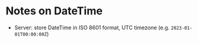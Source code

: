 # Notes on DateTime

- Server: store DateTime in ISO 8601 format, UTC timezone (e.g. `2023-01-01T00:00:00Z`)
